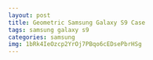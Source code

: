```yaml
---
layout: post
title: Geometric Samsung Galaxy S9 Case
tags: samsung galaxy s9
categories: samsung
img: 1bRk4IeOzcp2YrOj7PBqo6cEDsePbrHSg
---
```

